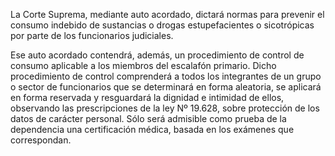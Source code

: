 La Corte Suprema, mediante auto acordado, dictará normas para prevenir el consumo indebido de sustancias o drogas estupefacientes o sicotrópicas por parte de los funcionarios judiciales.

Ese auto acordado contendrá, además, un procedimiento de control de consumo aplicable a los miembros del escalafón primario. Dicho procedimiento de control comprenderá a todos los integrantes de un grupo o sector de funcionarios que se determinará en forma aleatoria, se aplicará en forma reservada y resguardará la dignidad e intimidad de ellos, observando las prescripciones de la ley Nº 19.628, sobre protección de los datos de carácter personal. Sólo será admisible como prueba de la dependencia una certificación médica, basada en los exámenes que correspondan.
